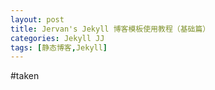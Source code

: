 ```yaml
---
layout: post
title: Jervan's Jekyll 博客模板使用教程（基础篇）
categories: Jekyll JJ
tags: [静态博客,Jekyll]
---
```


#taken